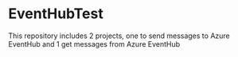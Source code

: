 # EventHubTest
This repository includes 2 projects, one to send messages to Azure EventHub and 1 get messages from Azure EventHub
